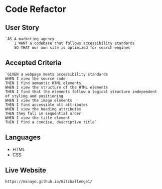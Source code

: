 # Code Refactor

## User Story
    `AS A marketing agency
        I WANT a codebase that follows accessibility standards
        SO THAT our own site is optimized for search engines`



## Accepted Criteria
    `GIVEN a webpage meets accessibility standards
    WHEN I view the source code
    THEN I find semantic HTML elements
    WHEN I view the structure of the HTML elements
    THEN I find that the elements follow a logical structure independent of styling and positioning
    WHEN I view the image elements
    THEN I find accessible alt attributes
    WHEN I view the heading attributes
    THEN they fall in sequential order
    WHEN I view the title element
    THEN I find a concise, descriptive title`


## Languages
- HTML
- CSS

## Live Website
    https://msnaye.github.io/Gitchallenge1/